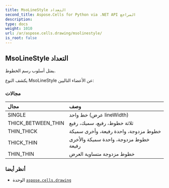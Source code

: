 ```yaml
---
title: MsoLineStyle التعداد
second_title: Aspose.Cells for Python via .NET API المراجع
description:
type: docs
weight: 1010
url: /ar/aspose.cells.drawing/msolinestyle/
is_root: false
---
```

##  MsoLineStyle التعداد
يمثل أسلوب رسم الخطوط.



يكشف النوع MsoLineStyle عن الأعضاء التاليين:

###  مجالات
| مجال| وصف|
| :- | :- |
| SINGLE | خط واحد (عرض lineWidth)|
| THICK_BETWEEN_THIN | ثلاثة خطوط، رفيع، سميك، رفيع|
| THIN_THICK | خطوط مزدوجة، واحدة رفيعة، وأخرى سميكة|
| THICK_THIN | خطوط مزدوجة، واحدة سميكة والأخرى رفيعة|
| THIN_THIN | خطوط مزدوجة متساوية العرض|



###  أنظر أيضا
* الوحدة [`aspose.cells.drawing`](..)
